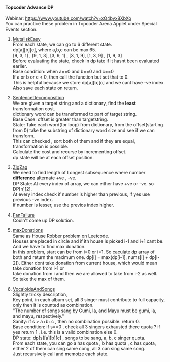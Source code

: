 #### Topcoder Advance DP  
Webinar:  https://www.youtube.com/watch?v=xQ4byx8XbXo  
You can practice these problem in Topcoder Arena Applet under Special Events section.  

1. [MutaliskEasy](https://community.topcoder.com/stat?c=problem_statement&pm=13782&rd=16461)  
From each state, we can go to 6 different state.  
dp[a][b][c], where a,b,c can be max 65.  
[9, 3, 1] , [9, 1, 3], [3, 9, 1] , [3, 1, 9], [1, 3, 9] , [1, 9, 3]  
Before evaluating the state, check in dp tate if it hasnt been evaluated earlier.  
Base condition: when a==0 and b==0 and c==0  
If a or b or c < 0, then call the function but set that to 0.  
This is helpful because we store dp[a][b][c] and we cant have -ve index.  
Also save each state on return.  

2. [SentenceDecomposition](https://community.topcoder.com/stat?c=problem_statement&pm=8692&rd=12183)  
We are given a target string and a dictionary, find the **least** transformation cost.  
dictionary word can be transformed to part of target string.  
Base Case: offset is greater than targetstring.  
State: Take each word(for loop) from dictionary, from the offset(starting from 0) take the substring of dictionary word size and see if we can transform.  
This can checked , sort both of them and if they are equal, transformation is possible.  
Calculate the cost and recurse by incrementing offset.  
dp state will be at each offset position.  

3. [ZigZag](https://community.topcoder.com/stat?c=problem_statement&pm=1259&rd=4493)  
We need to find length of Longest subsequence where number **difference** alternate +ve , -ve.  
DP State: At every index of array, we can either have +ve or -ve.  so DP[n][2].  
At every index check if number is higher than previous, if yes use previous -ve index.  
if number is lesser, use the previos index higher.  

3. [FanFailure](https://community.topcoder.com/stat?c=problem_statement&pm=2235&rd=5070&rm=&cr=8527113)  
Couln't come up DP solution.  

4. [maxDonations](https://community.topcoder.com/stat?c=problem_statement&pm=2402)  
Same as House Robber problem on Leetcode.  
Houses are placed in circle and if ith house is picked i-1 and i+1 cant be. And we have to find max donation.  
In this problem, start can be from i=0 or i=1. So caculate dp array of both and return the maximum one.
dp[i] = max(dp[i-1], nums[i] + dp[i-2]).  Either dont take donation from current house, which would mean take donation from i-1 or  
take donation from i and then we are allowed to take from i-2 as well.  
So take the max of them.  

5. [VocaloidsAndSongs](https://community.topcoder.com/stat?c=problem_statement&pm=12989&rd=15842&rm=&cr=23027795)  
Slightly tricky description,  
Key point, in each album set, all 3 singer must contribute to full capacity, only then it is counted as combination.  
"The number of songs sang by Gumi, Ia, and Mayu must be gumi, ia, and mayu, respectively."  
Sanity: if s > a+b+c , then no combination possible. return 0.  
Base condition: if s==0 , check all 3 singers exhausted there quota ? if yes return 1 , i.e. this is a valid combination else 0.  
DP state: dp[s][a][b][c] , songs to be sang, a, b, c singer quota.  
From each state, you can go a has quota , b has quota , c has quota, either 2 of them can sing same cong, all 3 can sing same song.  
Just recursively call and memoize each state.  


